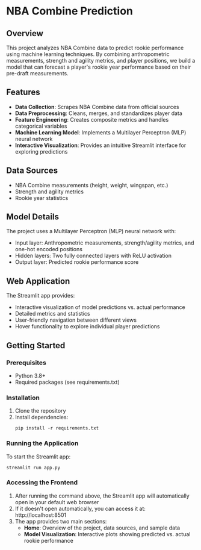 # NBA Combine Prediction

## Overview
This project analyzes NBA Combine data to predict rookie performance using machine learning techniques. By combining anthropometric measurements, strength and agility metrics, and player positions, we build a model that can forecast a player's rookie year performance based on their pre-draft measurements.

## Features
- **Data Collection**: Scrapes NBA Combine data from official sources
- **Data Preprocessing**: Cleans, merges, and standardizes player data
- **Feature Engineering**: Creates composite metrics and handles categorical variables
- **Machine Learning Model**: Implements a Multilayer Perceptron (MLP) neural network
- **Interactive Visualization**: Provides an intuitive Streamlit interface for exploring predictions

## Data Sources
- NBA Combine measurements (height, weight, wingspan, etc.)
- Strength and agility metrics
- Rookie year statistics

## Model Details
The project uses a Multilayer Perceptron (MLP) neural network with:
- Input layer: Anthropometric measurements, strength/agility metrics, and one-hot encoded positions
- Hidden layers: Two fully connected layers with ReLU activation
- Output layer: Predicted rookie performance score

## Web Application
The Streamlit app provides:
- Interactive visualization of model predictions vs. actual performance
- Detailed metrics and statistics
- User-friendly navigation between different views
- Hover functionality to explore individual player predictions

## Getting Started

### Prerequisites
- Python 3.8+
- Required packages (see requirements.txt)

### Installation
1. Clone the repository
2. Install dependencies:
   ```
   pip install -r requirements.txt
   ```

### Running the Application
To start the Streamlit app:
```
streamlit run app.py
```

### Accessing the Frontend
1. After running the command above, the Streamlit app will automatically open in your default web browser
2. If it doesn't open automatically, you can access it at: http://localhost:8501
3. The app provides two main sections:
   - **Home**: Overview of the project, data sources, and sample data
   - **Model Visualization**: Interactive plots showing predicted vs. actual rookie performance